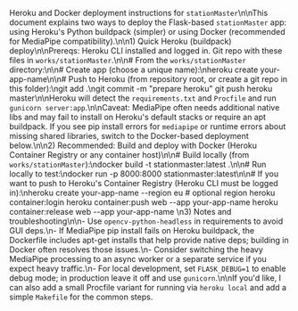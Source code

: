 Heroku and Docker deployment instructions for `stationMaster`\n\nThis document explains two ways to deploy the Flask-based `stationMaster` app: using Heroku's Python buildpack (simpler) or using Docker (recommended for MediaPipe compatibility).\n\n1) Quick Heroku (buildpack) deploy\n\nPrereqs: Heroku CLI installed and logged in. Git repo with these files in `works/stationMaster`.\n\n# From the `works/stationMaster` directory:\n\n# Create app (choose a unique name):\nheroku create your-app-name\n\n# Push to Heroku (from repository root, or create a git repo in this folder):\ngit add .\ngit commit -m "prepare heroku"
git push heroku master\n\nHeroku will detect the `requirements.txt` and `Procfile` and run `gunicorn server:app`.\n\nCaveat: MediaPipe often needs additional native libs and may fail to install on Heroku's default stacks or require an apt buildpack. If you see pip install errors for `mediapipe` or runtime errors about missing shared libraries, switch to the Docker-based deployment below.\n\n2) Recommended: Build and deploy with Docker (Heroku Container Registry or any container host)\n\n# Build locally (from `works/stationMaster`):\ndocker build -t stationmaster:latest .\n\n# Run locally to test:\ndocker run -p 8000:8000 stationmaster:latest\n\n# If you want to push to Heroku's Container Registry (Heroku CLI must be logged in):\nheroku create your-app-name --region eu # optional region
heroku container:login
heroku container:push web --app your-app-name
heroku container:release web --app your-app-name
\n3) Notes and troubleshooting\n\n- Use `opencv-python-headless` in requirements to avoid GUI deps.\n- If MediaPipe pip install fails on Heroku buildpack, the Dockerfile includes apt-get installs that help provide native deps; building in Docker often resolves those issues.\n- Consider switching the heavy MediaPipe processing to an async worker or a separate service if you expect heavy traffic.\n- For local development, set `FLASK_DEBUG=1` to enable debug mode; in production leave it off and use `gunicorn`.\n\nIf you'd like, I can also add a small Procfile variant for running via `heroku local` and add a simple `Makefile` for the common steps.
